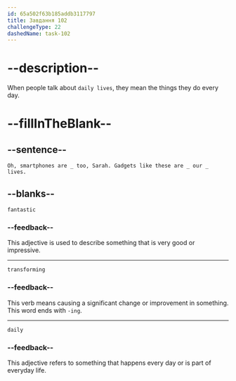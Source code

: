 ```yaml
---
id: 65a502f63b185addb3117797
title: Завдання 102
challengeType: 22
dashedName: task-102
---
```


<!--
AUDIO REFERENCE:
Bob: Oh, smartphones are fantastic too, Sarah. Gadgets like these are transforming our daily lives.
-->

# --description--

When people talk about `daily lives`, they mean the things they do every day.

# --fillInTheBlank--

## --sentence--

`Oh, smartphones are _ too, Sarah. Gadgets like these are _ our _ lives.`

## --blanks--

`fantastic`

### --feedback--

This adjective is used to describe something that is very good or impressive.

---

`transforming`

### --feedback--

This verb means causing a significant change or improvement in something. This word ends with `-ing`.

---

`daily`

### --feedback--

This adjective refers to something that happens every day or is part of everyday life.
